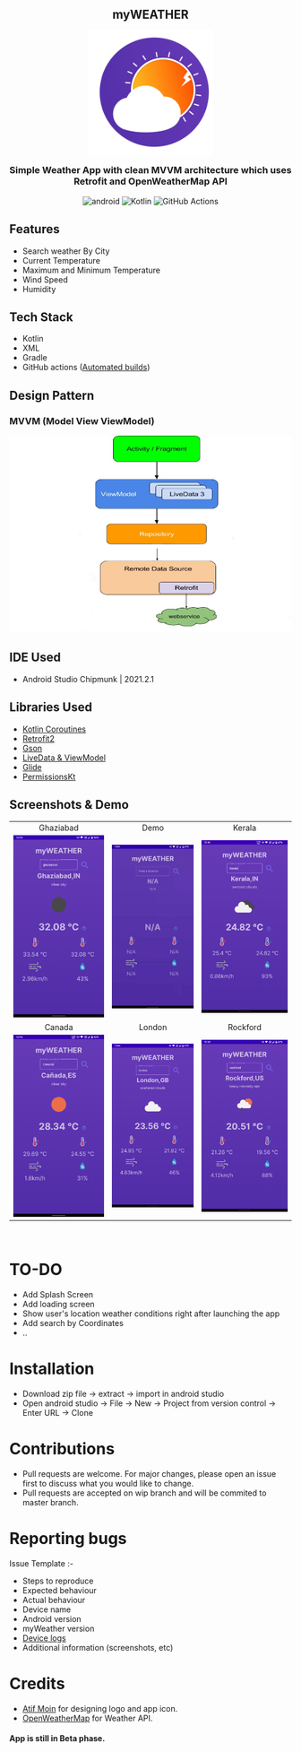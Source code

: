 <h2 style="margin-bottom: 0;" align="center">myWEATHER</h2>

<p align="center">
<img src="https://github.com/Atifsid/myWeather/blob/master/Demo/logo.png" height="224" width="224">
<h3 style="margin-top: 0;" align="center">Simple Weather App with clean MVVM architecture which uses Retrofit and OpenWeatherMap API</h3>
</p>

<p align="center">
   
   <img alt="android" src="https://img.shields.io/badge/Android-build-green?style=for-the-badge&logo=appveyor">
   
   <img alt="Kotlin" src="https://img.shields.io/badge/kotlin-%230095D5.svg?style=for-the-badge&logo=kotlin&logoColor=white">
   
   <img alt="GitHub Actions" src="https://img.shields.io/badge/github%20actions-%232671E5.svg?style=for-the-badge&logo=githubactions&logoColor=white">

## Features

* Search weather By City
* Current Temperature
* Maximum and Minimum Temperature
* Wind Speed
* Humidity

## Tech Stack

* Kotlin
* XML
* Gradle
* GitHub actions ([Automated builds](https://github.com/Atifsid/myWeather/tree/master/.github/workflows))

## Design Pattern

### MVVM (Model View ViewModel)
   
  <img alt="mvvm" src="https://raw.githubusercontent.com/Atifsid/myWeather/master/Demo/mvvm.png">


## IDE Used

* Android Studio Chipmunk | 2021.2.1

## Libraries Used

* [Kotlin Coroutines](https://developer.android.com/kotlin/coroutines)
* [Retrofit2](https://square.github.io/retrofit/)
* [Gson](https://github.com/square/retrofit/tree/master/retrofit-converters/gson)
* [LiveData & ViewModel](https://developer.android.com/jetpack/androidx/releases/lifecycle)
* [Glide](https://github.com/bumptech/glide)
* [PermissionsKt](https://github.com/sembozdemir/PermissionsKt)


## Screenshots & Demo

<table>
  <tr>
     <td align="center">Ghaziabad</td>
     <td align="center">Demo</td>
     <td align="center">Kerala</td>
    
  </tr>
  <tr>
    <td ><img src="https://raw.githubusercontent.com/Atifsid/myWeather/master/Demo/gzb.png"></td>
    <td ><img src="https://raw.githubusercontent.com/Atifsid/myWeather/master/Demo/myApp.gif"></td>
    <td ><img src="https://raw.githubusercontent.com/Atifsid/myWeather/master/Demo/kerala.png"></td>
  </tr>
  
  <tr>
    <td align="center">Canada</td>
    <td align="center">London</td>
    <td align="center">Rockford</td>
  </tr>
  
  <tr>
    <td ><img src="https://raw.githubusercontent.com/Atifsid/myWeather/master/Demo/canada.png"></td>
    <td ><img src="https://raw.githubusercontent.com/Atifsid/myWeather/master/Demo/london.png"></td>
    <td ><img src="https://raw.githubusercontent.com/Atifsid/myWeather/master/Demo/rockford.png"></td>
  </tr>
 </table>
 <br>
 
# TO-DO
- Add Splash Screen
- Add loading screen
- Show user's location weather conditions right after launching the app
- Add search by Coordinates
- ..
 
# Installation
- Download zip file -> extract -> import in android studio
- Open android studio -> File -> New -> Project from version control -> Enter URL -> Clone

# Contributions
- Pull requests are welcome. For major changes, please open an issue first to discuss what you would like to change.
- Pull requests are accepted on wip branch and will be commited to master branch.

# Reporting bugs
Issue Template :-
- Steps to reproduce
- Expected behaviour
- Actual behaviour
- Device name
- Android version
- myWeather version
- [Device logs](https://knowledgebase.paloaltonetworks.com/KCSArticleDetail?id=kA10g000000ClYXCA0)
- Additional information (screenshots, etc)

# Credits
- [Atif Moin](https://github.com/Atifmoin19) for designing logo and app icon.
- [OpenWeatherMap](https://openweathermap.org/) for Weather API.

#### App is still in Beta phase.
